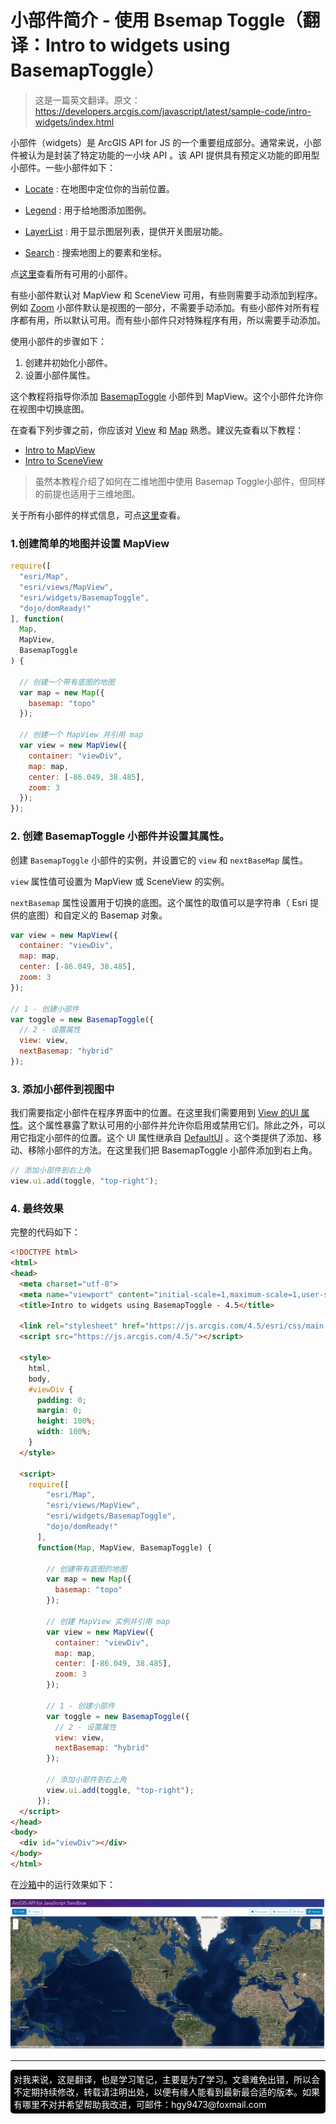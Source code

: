 # 小部件简介 - 使用 Bsemap Toggle（翻译：Intro to widgets using BasemapToggle）

> 这是一篇英文翻译。原文：https://developers.arcgis.com/javascript/latest/sample-code/intro-widgets/index.html


小部件（widgets）是 ArcGIS API for JS 的一个重要组成部分。通常来说，小部件被认为是封装了特定功能的一小块 API 。该 API 提供具有预定义功能的即用型小部件。一些小部件如下：

- [Locate](https://developers.arcgis.com/javascript/latest/api-reference/esri-widgets-Locate.html) : 在地图中定位你的当前位置。

- [Legend](https://developers.arcgis.com/javascript/latest/api-reference/esri-widgets-Legend.html) : 用于给地图添加图例。

- [LayerList](https://developers.arcgis.com/javascript/latest/api-reference/esri-widgets-LayerList.html) : 用于显示图层列表，提供开关图层功能。

- [Search](https://developers.arcgis.com/javascript/latest/api-reference/esri-widgets-Search.html) : 搜索地图上的要素和坐标。

点[这里](https://developers.arcgis.com/javascript/latest/api-reference/#modules-in-esri-widgets)查看所有可用的小部件。

有些小部件默认对 MapView 和 SceneView 可用，有些则需要手动添加到程序。例如 [Zoom](https://developers.arcgis.com/javascript/latest/api-reference/esri-widgets-Zoom.html) 小部件默认是视图的一部分，不需要手动添加。有些小部件对所有程序都有用，所以默认可用。而有些小部件只对特殊程序有用，所以需要手动添加。

使用小部件的步骤如下：

1. 创建并初始化小部件。
2. 设置小部件属性。

这个教程将指导你添加 [BasemapToggle](https://developers.arcgis.com/javascript/latest/api-reference/esri-widgets-BasemapToggle.html) 小部件到 MapView。这个小部件允许你在视图中切换底图。

在查看下列步骤之前，你应该对 [View](https://developers.arcgis.com/javascript/latest/api-reference/esri-views-View.html) 和 [Map](https://developers.arcgis.com/javascript/latest/api-reference/esri-Map.html) 熟悉。建议先查看以下教程：

- [Intro to MapView](Intro-to-MapView-Create-a-2D-map.md)
- [Intro to SceneView](Intro-to-SceneView-Create-a-3D-map.md)

> 虽然本教程介绍了如何在二维地图中使用 Basemap Toggle小部件，但同样的前提也适用于三维地图。

关于所有小部件的样式信息，可点[这里](https://developers.arcgis.com/javascript/latest/guide/styling/index.html)查看。

### 1.创建简单的地图并设置 MapView 
```javascript
require([
  "esri/Map",
  "esri/views/MapView",
  "esri/widgets/BasemapToggle",
  "dojo/domReady!"
], function(
  Map,
  MapView,
  BasemapToggle
) {

  // 创建一个带有底图的地图
  var map = new Map({
    basemap: "topo"
  });

  // 创建一个 MapView 并引用 map
  var view = new MapView({
    container: "viewDiv",
    map: map,
    center: [-86.049, 38.485],
    zoom: 3
  });
});
```

### 2. 创建 BasemapToggle 小部件并设置其属性。

创建 `BasemapToggle` 小部件的实例，并设置它的 `view` 和 `nextBaseMap` 属性。

`view` 属性值可设置为 MapView 或 SceneView 的实例。

`nextBasemap` 属性设置用于切换的底图。这个属性的取值可以是字符串（ Esri 提供的底图）和自定义的 Basemap 对象。

```javascript
var view = new MapView({
  container: "viewDiv",
  map: map,
  center: [-86.049, 38.485],
  zoom: 3
});

// 1 - 创建小部件
var toggle = new BasemapToggle({
  // 2 - 设置属性
  view: view,
  nextBasemap: "hybrid" 
});
```

### 3. 添加小部件到视图中

我们需要指定小部件在程序界面中的位置。在这里我们需要用到 [View 的UI 属性](https://developers.arcgis.com/javascript/latest/api-reference/esri-views-View.html#ui)。这个属性暴露了默认可用的小部件并允许你启用或禁用它们。除此之外，可以用它指定小部件的位置。这个 UI 属性继承自 [DefaultUI](https://developers.arcgis.com/javascript/latest/api-reference/esri-views-ui-DefaultUI.html) 。这个类提供了添加、移动、移除小部件的方法。在这里我们把 BasemapToggle 小部件添加到右上角。

```javascript
// 添加小部件到右上角
view.ui.add(toggle, "top-right");
```

### 4. 最终效果

完整的代码如下：

```html
<!DOCTYPE html>
<html>
<head>
  <meta charset="utf-8">
  <meta name="viewport" content="initial-scale=1,maximum-scale=1,user-scalable=no">
  <title>Intro to widgets using BasemapToggle - 4.5</title>

  <link rel="stylesheet" href="https://js.arcgis.com/4.5/esri/css/main.css">
  <script src="https://js.arcgis.com/4.5/"></script>

  <style>
    html,
    body,
    #viewDiv {
      padding: 0;
      margin: 0;
      height: 100%;
      width: 100%;
    }
  </style>

  <script>
    require([
        "esri/Map",
        "esri/views/MapView",
        "esri/widgets/BasemapToggle",
        "dojo/domReady!"
      ],
      function(Map, MapView, BasemapToggle) {

        // 创建带有底图的地图
        var map = new Map({
          basemap: "topo"
        });

        // 创建 MapView 实例并引用 map
        var view = new MapView({
          container: "viewDiv",
          map: map,
          center: [-86.049, 38.485],
          zoom: 3
        });

        // 1 - 创建小部件
        var toggle = new BasemapToggle({
          // 2 - 设置属性
          view: view,
          nextBasemap: "hybrid"
        });

        // 添加小部件到右上角
        view.ui.add(toggle, "top-right");
      });
  </script>
</head>
<body>
  <div id="viewDiv"></div>
</body>
</html>
```

在[沙箱](https://developers.arcgis.com/javascript/latest/sample-code/sandbox/index.html?sample=intro-widgets)中的运行效果如下：

![](./images/introtowidgets.png)


---
[//]: # (内嵌 html)
<footer style="background:#000;color:white;border-radius:5px;padding:5px;">
  对我来说，这是翻译，也是学习笔记，主要是为了学习。文章难免出错，所以会不定期持续修改，转载请注明出处，以便有缘人能看到最新最合适的版本。如果有哪里不对并希望帮助我改进，可邮件：hgy9473@foxmail.com
</footer>